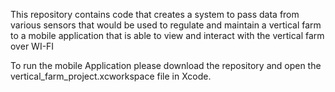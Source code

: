 This repository contains code that creates a system to pass data from various sensors that would be used to regulate and maintain a vertical farm to a mobile application that is able to view and interact with the vertical farm over WI-FI

To run the mobile Application please download the repository and open the vertical_farm_project.xcworkspace file in Xcode.
